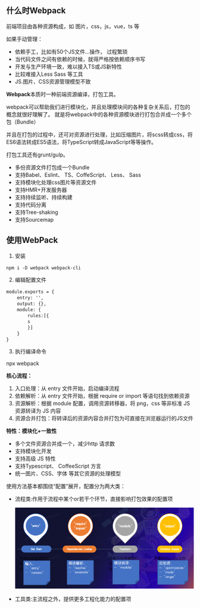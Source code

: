 ## 什么时Webpack

前端项目由各种资源构成，如 图片，css，js，vue，ts 等

如果手动管理：

- 依赖手工，比如有50个JS文件...操作， 过程繁琐
- 当代码文件之间有依赖的时候，就得严格按依赖顺序书写
- 开发与生产环境一致，难以接入TS或JS新特性
- 比较难接入Less Sass 等工具
- JS.图片、CSS资源管理模型不致

**Webpack**本质时一种前端资源编译，打包工具。

webpack可以帮助我们进行模块化，并且处理模块间的各种复杂关系后，打包的概念就很好理解了。
就是将webpack中的各种资源模块进行打包合并成一个多个包（Bundle）

并且在打包的过程中，还可对资源进行处理，比如压缩图片，将scss转成css，将ES6语法转成ES5语法，将TypeScript转成JavaScript等等操作。

打包工具还有grunt/gulp。

- 多份资源文件打包成一个Bundle
- 支持Babel、Eslint、 TS、CoffeScript、 Less、 Sass
- 支持模块化处理css图片等资源文件
- 支持HMR+开发服务器
- 支持持续监听、持续构建
- 支持代码分离
- 支持Tree-shaking
- 支持Sourcemap

## 使用WebPack

1. 安装

```
npm i -D webpack webpack-cli
```

2. 编辑配置文件

```
module.exports = {
	entry: '',
	output: {},
	module: {
		rules:[{
		s
		}]
	}
}
```

3. 执行编译命令

npx webpack

**核心流程：**

1. 入口处理：从 entry 文件开始，启动编译流程
2. 依赖解析：从 entry 文件开始，根据 require or import 等语句找到依赖资源
3. 资源解析：根据 module 配置，调用资源转移器，将 png，css 等非标准 JS 资源转译为 JS 内容
4. 资源合并打包：将转译后的资源内容合并打包为可直接在浏览器运行的JS文件

**特性：模块化+一致性**

- 多个文件资源合并成一个，减少http 请求数
- 支持模块化开发
- 支持高级 JS 特性
- 支持Typescript、 CoffeeScript 方言
- 统一图片、CSS、字体 等其它资源的处理模型

使用方法基本都围绕“配置”展开，配置分为两大类：

- 流程类:作用于流程中某个or若干个环节，直接影响打包效果的配置项

  ![image-20230224200930008](img/Untitled.assets/image-20230224200930008.png)

- 工具类:主流程之外，提供更多工程化能力的配置项

